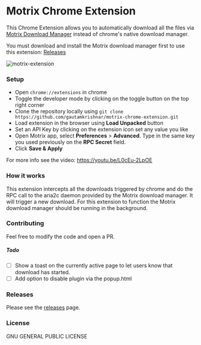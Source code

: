 # Motrix Chrome Extension
This Chrome Extension allows you to automatically download all the files via [Motrix Download Manager](https://motrix.app/) instead of chrome's native download manager.

You must download and install the Motrix download manager first to use this extension: [Releases](https://github.com/agalwood/Motrix/releases/latest)

![motrix-extension](https://user-images.githubusercontent.com/8397274/71557256-bed84a80-2a69-11ea-98d9-f2f20d2a0065.gif)

### Setup
* Open `chrome://extensions` in chrome
* Toggle the developer mode by clicking on the toggle button on the top right corner
* Clone the repository locally using `git clone https://github.com/gautamkrishnar/motrix-chrome-extension.git`
* Load extension in the browser using **Load Unpacked** button
* Set an API Key by clicking on the extension icon set any value you like
* Open Motrix app, select **Preferences** > **Advanced**. Type in the same key you used previously on the **RPC Secret** field.
* Click **Save & Apply**

For more info see the video: https://youtu.be/L0cEu-2LpOE

### How it works
This extension intercepts all the downloads triggered by chrome and do the RPC call to the aria2c daemon provided by the
Motrix download manager. It will trigger a new download. For this extension to function the Motrix download manager
should be running in the background.

### Contributing
Feel free to modify the code and open a PR.

##### Todo
- [ ] Show a toast on the currently active page to let users know that download has started.
- [ ] Add option to disable plugin via the popup.html 

### Releases
Please see the [releases](https://github.com/gautamkrishnar/motrix-chrome-extension/releases/latest) page.

### License
GNU GENERAL PUBLIC LICENSE

